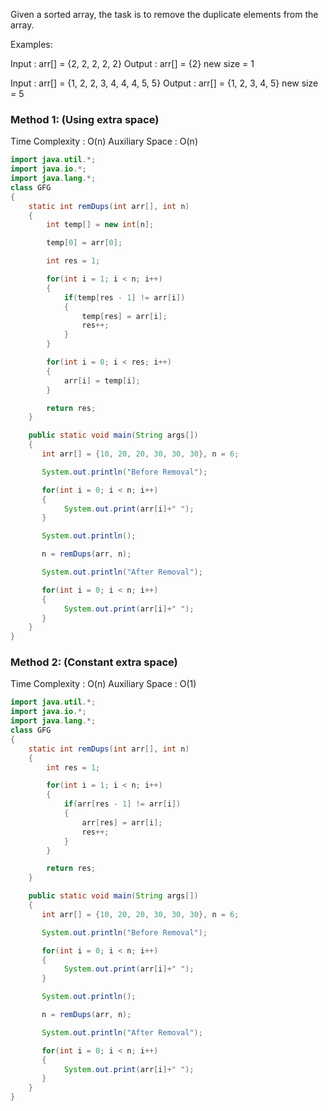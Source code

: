 Given a sorted array, the task is to remove the duplicate elements from the array.

Examples: 

Input  : arr[] = {2, 2, 2, 2, 2}
Output : arr[] = {2}
         new size = 1

Input  : arr[] = {1, 2, 2, 3, 4, 4, 4, 5, 5}
Output : arr[] = {1, 2, 3, 4, 5}
         new size = 5

### Method 1: (Using extra space) 

Time Complexity : O(n) 
Auxiliary Space : O(n)

```java
import java.util.*;
import java.io.*;
import java.lang.*;
class GFG 
{ 
    static int remDups(int arr[], int n)
    {
    	int temp[] = new int[n];

    	temp[0] = arr[0];

    	int res = 1;

    	for(int i = 1; i < n; i++)
    	{
    		if(temp[res - 1] != arr[i])
    		{
    			temp[res] = arr[i];
    			res++;
    		}
    	}

    	for(int i = 0; i < res; i++)
    	{
    		arr[i] = temp[i];
    	}

    	return res;
    }

    public static void main(String args[]) 
    { 
       int arr[] = {10, 20, 20, 30, 30, 30}, n = 6;

       System.out.println("Before Removal");

       for(int i = 0; i < n; i++)
       {
       		System.out.print(arr[i]+" ");
       }

       System.out.println();

       n = remDups(arr, n);

       System.out.println("After Removal");

       for(int i = 0; i < n; i++)
       {
       		System.out.print(arr[i]+" ");
       }
    } 
}
```

### Method 2: (Constant extra space)

Time Complexity : O(n) 
Auxiliary Space : O(1)

```java
import java.util.*;
import java.io.*;
import java.lang.*;
class GFG 
{ 
    static int remDups(int arr[], int n)
    {
    	int res = 1;

    	for(int i = 1; i < n; i++)
    	{
    		if(arr[res - 1] != arr[i])
    		{
    			arr[res] = arr[i];
    			res++;
    		}
    	}

    	return res;
    }

    public static void main(String args[]) 
    { 
       int arr[] = {10, 20, 20, 30, 30, 30}, n = 6;

       System.out.println("Before Removal");

       for(int i = 0; i < n; i++)
       {
       		System.out.print(arr[i]+" ");
       }

       System.out.println();

       n = remDups(arr, n);

       System.out.println("After Removal");

       for(int i = 0; i < n; i++)
       {
       		System.out.print(arr[i]+" ");
       }
    } 
}
```